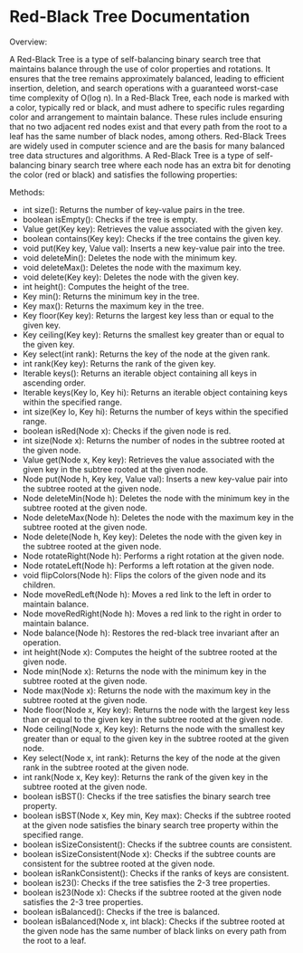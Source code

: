 # Red-Black Tree Documentation

Overview:

A Red-Black Tree is a type of self-balancing binary search tree that maintains balance through the use of color properties and rotations. It ensures that the tree remains approximately balanced, leading to efficient insertion, deletion, and search operations with a guaranteed worst-case time complexity of O(log n). In a Red-Black Tree, each node is marked with a color, typically red or black, and must adhere to specific rules regarding color and arrangement to maintain balance. These rules include ensuring that no two adjacent red nodes exist and that every path from the root to a leaf has the same number of black nodes, among others. Red-Black Trees are widely used in computer science and are the basis for many balanced tree data structures and algorithms. A Red-Black Tree is a type of self-balancing binary search tree where each node has an extra bit for denoting the color (red or black) and satisfies the following properties:

Methods:

* int size(): Returns the number of key-value pairs in the tree.
* boolean isEmpty(): Checks if the tree is empty.
* Value get(Key key): Retrieves the value associated with the given key.
* boolean contains(Key key): Checks if the tree contains the given key.
* void put(Key key, Value val): Inserts a new key-value pair into the tree.
* void deleteMin(): Deletes the node with the minimum key.
* void deleteMax(): Deletes the node with the maximum key.
* void delete(Key key): Deletes the node with the given key.
* int height(): Computes the height of the tree.
* Key min(): Returns the minimum key in the tree.
* Key max(): Returns the maximum key in the tree.
* Key floor(Key key): Returns the largest key less than or equal to the given key.
* Key ceiling(Key key): Returns the smallest key greater than or equal to the given key.
* Key select(int rank): Returns the key of the node at the given rank.
* int rank(Key key): Returns the rank of the given key.
* Iterable<Key> keys(): Returns an iterable object containing all keys in ascending order.
* Iterable<Key> keys(Key lo, Key hi): Returns an iterable object containing keys within the specified range.
* int size(Key lo, Key hi): Returns the number of keys within the specified range.
* boolean isRed(Node x): Checks if the given node is red.
* int size(Node x): Returns the number of nodes in the subtree rooted at the given node.
* Value get(Node x, Key key): Retrieves the value associated with the given key in the subtree rooted at the given node.
* Node put(Node h, Key key, Value val): Inserts a new key-value pair into the subtree rooted at the given node.
* Node deleteMin(Node h): Deletes the node with the minimum key in the subtree rooted at the given node.
* Node deleteMax(Node h): Deletes the node with the maximum key in the subtree rooted at the given node.
* Node delete(Node h, Key key): Deletes the node with the given key in the subtree rooted at the given node.
* Node rotateRight(Node h): Performs a right rotation at the given node.
* Node rotateLeft(Node h): Performs a left rotation at the given node.
* void flipColors(Node h): Flips the colors of the given node and its children.
* Node moveRedLeft(Node h): Moves a red link to the left in order to maintain balance.
* Node moveRedRight(Node h): Moves a red link to the right in order to maintain balance.
* Node balance(Node h): Restores the red-black tree invariant after an operation.
* int height(Node x): Computes the height of the subtree rooted at the given node.
* Node min(Node x): Returns the node with the minimum key in the subtree rooted at the given node.
* Node max(Node x): Returns the node with the maximum key in the subtree rooted at the given node.
* Node floor(Node x, Key key): Returns the node with the largest key less than or equal to the given key in the subtree rooted at the given node.
* Node ceiling(Node x, Key key): Returns the node with the smallest key greater than or equal to the given key in the subtree rooted at the given node.
* Key select(Node x, int rank): Returns the key of the node at the given rank in the subtree rooted at the given node.
* int rank(Node x, Key key): Returns the rank of the given key in the subtree rooted at the given node.
* boolean isBST(): Checks if the tree satisfies the binary search tree property.
* boolean isBST(Node x, Key min, Key max): Checks if the subtree rooted at the given node satisfies the binary search tree property within the specified range.
* boolean isSizeConsistent(): Checks if the subtree counts are consistent.
* boolean isSizeConsistent(Node x): Checks if the subtree counts are consistent for the subtree rooted at the given node.
* boolean isRankConsistent(): Checks if the ranks of keys are consistent.
* boolean is23(): Checks if the tree satisfies the 2-3 tree properties.
* boolean is23(Node x): Checks if the subtree rooted at the given node satisfies the 2-3 tree properties.
* boolean isBalanced(): Checks if the tree is balanced.
* boolean isBalanced(Node x, int black): Checks if the subtree rooted at the given node has the same number of black links on every path from the root to a leaf.
